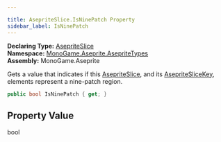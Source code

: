 ```yaml
---

title: AsepriteSlice.IsNinePatch Property
sidebar_label: IsNinePatch
---
```

**Declaring Type:** [AsepriteSlice](../)  
**Namespace:** [MonoGame.Aseprite.AsepriteTypes](../../)  
**Assembly:** MonoGame.Aseprite

Gets a value that indicates if this [AsepriteSlice](../), and its [AsepriteSliceKey](../../AsepriteSliceKey/), elements represent a nine\-patch region.

```csharp
public bool IsNinePatch { get; }
```

## Property Value

bool


